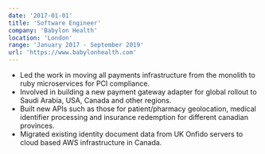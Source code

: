 ```yaml
---
date: '2017-01-01'
title: 'Software Engineer'
company: 'Babylon Health'
location: 'London'
range: 'January 2017 - September 2019'
url: 'https://www.babylonhealth.com'
---
```


- Led the work in moving all payments infrastructure from the monolith to ruby
  microservices for PCI compliance.
- Involved in building a new payment gateway adapter for global rollout to Saudi
  Arabia, USA, Canada and other regions.
- Built new APIs such as those for patient/pharmacy geolocation, medical identifier
  processing and insurance redemption for different canadian provinces.
- Migrated existing identity document data from UK Onfido servers to cloud
  based AWS infrastructure in Canada.

